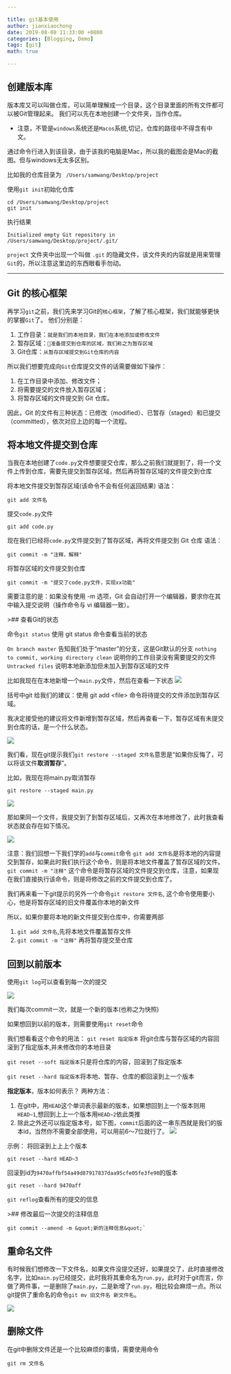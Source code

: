 ```yaml
---

title: git基本使用
author: jianxiaochong
date: 2019-08-08 11:33:00 +0800
categories: [Blogging, Demo]
tags: [git]
math: true

---
```


## 创建版本库
版本库又可以叫做仓库，可以简单理解成一个目录，这个目录里面的所有文件都可以被Git管理起来。
我们可以先在本地创建一个文件夹，当作仓库。
* 注意，不管是`windows`系统还是`Macos`系统,切记，仓库的路径中不得含有中文。

通过命令行进入到该目录，由于该我的电脑是Mac，所以我的截图会是Mac的截图。但与windows无太多区别。

比如我的仓库目录为 ` /Users/samwang/Desktop/project`

使用`git init`初始化仓库
```
cd /Users/samwang/Desktop/project
git init
```
执行结果
```
Initialized empty Git repository in /Users/samwang/Desktop/project/.git/
```


 `project` 文件夹中出现一个叫做 `.git` 的隐藏文件，该文件夹的内容就是用来管理`Git`的，所以注意这里边的东西眼看手勿动。

****

## Git 的核心框架

再学习`git`之前，我们先来学习Git的`核心框架`，了解了核心框架，我们就能够更快的掌握`Git`了。
他们分别是：
1. 工作目录：`就是我们的本地目录，我们在本地添加或修改文件`
2. 暂存区域：`准备提交到仓库的区域，我们称之为暂存区域`
3. Git仓库：`从暂存区域提交到Git仓库的内容`

所以我们想要完成向`Git`仓库提交文件的话需要做如下操作：
1. 在工作目录中添加、修改文件；
2. 将需要提交的文件放入暂存区域；
3. 将暂存区域的文件提交到 Git 仓库。

因此，Git 的文件有三种状态：已修改（modified）、已暂存（staged）和已提交（committed），依次对应上边的每一个流程。


## 将本地文件提交到仓库

当我在本地创建了`code.py`文件想要提交仓库，那么之前我们就提到了，将一个文件上传到仓库，需要先提交到暂存区域，然后再将暂存区域的文件提交到仓库

将本地文件提交到暂存区域(该命令不会有任何返回结果)
语法：
```
git add 文件名
```
提交`code.py`文件
```
git add code.py
```

现在我们已经将`code.py`文件提交到了暂存区域，再将文件提交到 Git 仓库
语法：
```
git commit -m "注释，解释"
```
将暂存区域的文件提交到仓库
```
git commit -m "提交了code.py文件，实现xx功能"
```


需要注意的是：如果没有使用 -m 选项，Git 会自动打开一个编辑器，要求你在其中输入提交说明（操作命令与 vi 编辑器一致）。



&gt;## 查看Git的状态

命令`git status`
使用 git status 命令查看当前的状态

`On branch master` 告知我们处于“master”的分支，这是Git默认的分支
`nothing to commit, working directory clean` 说明你的工作目录没有需要提交的文件
`Untracked files` 说明本地新添加但未加入到暂存区域的文件



比如我现在在本地新增一个`main.py`文件，然后在查看一下状态
![](https://img.kancloud.cn/29/9a/299a362f995260cd338f34312b2ed805_882x162.png)

括号中git 给我们的建议：使用 git add &lt;file&gt; 命令将待提交的文件添加到暂存区域。

我决定接受他的建议将文件新增到暂存区域，然后再查看一下，暂存区域有未提交到仓库的话，是一个什么状态。

![](https://img.kancloud.cn/0d/d8/0dd865f7ff4f43b0941a48a7d927edf2_818x137.png)

我们看，现在git提示我们`git restore --staged 文件名`意思是“如果你反悔了，可以将该文件**取消暂存**”。

比如，我现在将main.py取消暂存
```
git restore --staged main.py
```
![](https://img.kancloud.cn/1d/a4/1da42800325f3724d179a2e17b56af35_856x197.png)


那如果同一个文件，我提交到了到暂存区域后，又再次在本地修改了，此时我查看状态就会存在如下情况。


![](https://img.kancloud.cn/4b/3c/4b3c9d06f50ddcce29821515c48b063a_774x214.png)

注意：我们回想一下我们学的`add`与`commit`命令
`git add 文件名`是将本地的内容提交到暂存，如果此时我们执行这个命令，则是将本地文件覆盖了暂存区域的文件。
`git commit -m "注释"` 这个命令是将暂存区域的文件提交到仓库，注意，如果现在我们直接执行该命令，则是将修改之前的文件提交到仓库了。

我们再来看一下git提示的另外一个命令`git restore 文件名`,    这个命令使用要小心，他是将暂存区域的旧文件覆盖你本地的新文件

所以，如果你要将本地的新文件提交到仓库中，你需要两部
1. `git add 文件名`,先将本地文件覆盖暂存文件
2. `git commit -m "注释"` 再将暂存提交至仓库



## 回到以前版本

使用`git log`可以查看到每一次的提交

![](https://img.kancloud.cn/40/28/402876be1e4277e7203b5bede4ab415b_917x492.png)

我们每次commit一次，就是一个新的版本(也称之为快照)

如果想回到以前的版本，则需要使用`git reset`命令

我们想看看这个命令的用法：
`git reset 指定版本` 将git仓库与暂存区域的内容回滚到了指定版本,并未修改你的本地目录

`git reset --soft 指定版本`只是将仓库的内容，回滚到了指定版本

`git reset --hard 指定版本`将本地、暂存、仓库的都回滚到上一个版本

**指定版本**，版本如何表示？
两种方法：
1. 在git中，用`HEAD`这个单词表示最新的版本，如果想回到上一个版本则用`HEAD~1`,想回到上上一个版本用`HEAD~2`依此类推
2. 除此之外还可以指定版本号，如下图，`commit`后面的这一串东西就是我们的版本id，当然你不需要全部使用，可以用前6～7位就行了。
![](https://img.kancloud.cn/a1/15/a1153fefe74721a76cf782d3d4e6cfb5_731x488.png)

示例：
将回滚到上上上个版本
```
git reset --hard HEAD~3

```

回滚到id为`9470affbf54a49d87917837daa95cfe05fe3fe90`的版本
```
git reset --hard 9470aff
```

`git reflog`查看所有的提交的信息


&gt;## 修改最后一次提交的注释信息

```
git commit --amend -m &quot;新的注释信息&quot;`
```

## 重命名文件

有时候我们想修改一下文件名，如果文件没提交还好，如果提交了，此时直接修改名字，比如`main.py`已经提交，此时我将其重命名为`run.py`，此时对于git而言，你做了两件事，一是删除了`main.py`，二是新增了`run.py`，相比较会麻烦一点。所以git提供了重命名的命令`git mv 旧文件名 新文件名`。

![](https://img.kancloud.cn/f1/be/f1bec8456a5e9e20c28fc82649458c77_708x221.png)

## 删除文件
在git中删除文件还是一个比较麻烦的事情，需要使用命令
```
git rm 文件名
```